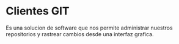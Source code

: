 # Clientes GIT

Es una solucion de software que nos permite administrar nuestros repositorios y rastrear cambios desde una interfaz grafica.
